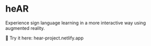 # heAR
Experience sign language learning in a more interactive way using augmented reality.

🔗 Try it here: hear-project.netlify.app
